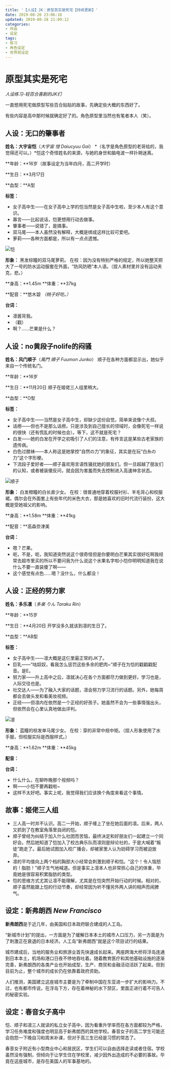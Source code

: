 ```yaml
---
title: '【人设】JK：原型其实是死宅【持续更新】'
date: 2019-08-26 23:06:18
updated: 2019-08-28 21:09:12
categories:
- 作品
- 设定
tags:
- 练习
- 角色设定
- 世界观设定
---
```


# 原型其实是死宅
*人设练习-轻百合喜剧的JK们*

一直想用死宅做原型写些百合贴贴的故事，先确定些大概的东西好了。

有些内容是高中那时候就确定好了的。角色原型里当然也有笔者本人（笑）。

<!--more-->
## 人设：无口的肇事者

**姓名：大宇宙恺**（*大宇宙 愷 Daiucyuu Gai*）
*（名字是角色原型的老哥给的，我觉得还可以。）*恺这个奇怪姓名的来源，与她的身世和脑电波一样扑朔迷离。

**年龄：**16岁（故事设定为当年四月，高二开学时）

**生日：**3月17日

**血型：**A型

**标签：**
- 女子高中生——在女子高中上学的恺当然是女子高中生啦，至少本人有这个意识。
- 寡言——比起说话，恺更想用行动去做事。
- 肇事者——说错了，是搞事。
- 双马尾——本人虽然没有解释，大概是绑成这样比较可爱吧。
- 萝莉——各种方面都是，所以有一点点遗憾。

![恺](2019-08-26-23-06-12人设\恺.jpg)

**形象：**
黑发棕瞳的双马尾萝莉。
在校：因为没有特别严格的规定，所以她整天把大了一号的防水运动服套在外面，“防风防晒”本人语。（捏人素材里并没有运动夹克，悲。）

**身高：**1.45m
**体重：**37kg

**配音：**悠木碧
*（桃子好吃。）*

**台词：**
- 凛酱背我。
- （戳）
- 啊？……芒果是什么？

## 人设：no黄段子nolife的闷骚

**姓名：风门顺子**（*風門 順子 Fuumon Junko*）
顺子在各种方面都显示出，她似乎来自一个传统名门。

**年龄：**16岁

**生日：**11月20日
顺子在姬佬三人组里稍大。

**血型：**O型

**标签：**
- 女子高中生——当然是女子高中生，却缺少这份自觉。简单来说像个大叔。
- 话痨——但也不是那么话痨。只是涉及到自己擅长的领域时，会像死宅一样说的很快（还有慌乱的时候也会）。等下，这不就是死宅？
- 白发——她的白发在开学之初吸引了人们的注意，有传言这是某些古老家族的遗传病。
- 白色过膝袜——本人称这是她掌控“自然の力”的象征，其实是在玩“白糸の力”这个字形梗。
- 下流段子爱好者——顺子喜欢用言语性骚扰她的朋友们。但一旦超越了朋友们的认知，或者被装傻反问，就会因为害羞而失去控制进入高速神言状态。

![顺子](2019-08-26-23-06-12人设\顺子.jpg)

**形象：**
白发橙瞳的白长直少女。
在校：很普通地穿着校服衬衫、羊毛背心和校服裙。偶尔会在外面套上有些年代的米色大衣，那是她喜欢的旧时代流行装扮，这大概是受她祖父的影响。

**身高：**1.58m
**体重：**41kg

**配音：**高森奈津美

**台词：**
- 嗯？芒果。
- 呃，不是，呃，我知道突然说这个很奇怪但是你要明白芒果其实很好吃啊我经常去超市里买的所以不要问我为什么说这个水果名字啦小恺你明明知道我在说什么不要一直装傻了啊——
- 这个感觉有点色……嗯？没什么，什么都没！

## 人设：正经的努力家

**姓名：多乐凛**（*多楽 りん Taraku Rin*）

**年龄：**15岁

**生日：**4月20日
开学没多久就该到凛的生日了。

**血型：**AB型

**标签：**
- 女子高中生——凛大概是这仨里最正常的JK了。
- 巨乳——“咕奴奴，看我怎么惩罚这些多余的肥肉~”顺子在为恺的戳戳戳配音。是E。
- 努力家——升上高中之后，凛就决心在各个方面都尽力做到更好。学习也是，人际交往也是。
- 社交达人——为了融入大家的话题，凛会努力学习流行的话题。另外，她每周都会去做头发和看美妆视频。
- 正经——但凛内在依然是一个正经的好孩子。她虽然不会为一些事情强出头，但依然会在心里认真地做出评判。

![凛](2019-08-26-23-06-12人设\凛.jpg)

**形象：**
蓝瞳的棕发单马尾少女。
在校：穿的非常中规中矩。（捏人形象使用了水手服，但校服实际是西服样式。）

**身高：**1.62m
**体重：**45kg

**配音：**

**台词：**
- 什么什么，在聊昨晚那个视频吗？
- 啊——小恺不要再戳啦~
- 这样不太好吧。事实上呢，我觉得我们应该换个角度来看这个事情。

## 故事：姬佬三人组

- 三人高一时并不认识。高二一开始，顺子缠上了坐在她后面的凛。后来，两人又抓到了在教室角落里自闭的恺。
- 顺子曾经为纠结于加入什么社团而苦恼，最终决定和好朋友们一起建立一个同好会。然后她知道了恺加入了校古典乐队而凛则是辩论社的，于是大喊着“叛徒”跑走了。最后她试图加入校广播会，却被家里人认为妨碍学习而被迫放弃。
- 凛的平均值向上两个档的胸部大小经常会刺激到顺子和恺。“这个！令人恼怒的！脂肪！”顺子生气地喊道。但是事实上凛本人也非常担心自己的体重，毕竟她是很容易积累脂肪的类型。
- 恺的思维方式尤其让凛不能理解，尤其是在恺突然开始行动的时候。相对的，顺子虽然能跟上恺的行动节奏，却经常因为听不懂另外两人讲的相声而闹脾气。

## 设定：新弗朗西 *New Francisco*

**新弗朗西**是于近几年，由美国和日本政府联合建成的人工岛。

“新城市计划”的提出，一方面是为了缓解日本本土的城市人口压力，另一方面是为了刺激正在衰退的日本经济。人工岛“新弗朗西”就是这个项目试行的结果。

城市建成后，当地的服务业和旅游业首先快速成长起来。两座跨海大桥将浮岛连通到日本本土，机场和港口日夜不停地吞吐着。随着教育医疗和其他基础设施的逐渐完善，新弗朗西的各类产业也开始成型，生产、商贸和金融活动活跃了起来。但到目前为止，整个城市的成长仍在依靠着政府资助。

人们推测，美国建立这座城市主要是为了牵制中国在东亚进一步扩大的影响力。不过，也有都市传说，在浮岛下方，存在着神秘的水下禁区，里面正进行着不可告人的秘密实验。

## 设定：春音女子高中

恺、顺子和凛三人就读的私立女子高中，因为看重升学率而在各方面都较为严格，学习任务难度和强度也明显高于新弗朗西的其他学校。春音女子的高二学生可能还会抱怨一下晚自习和周末补课，但对于高三生已经是习惯的常态了。

春音女子附近有小型商业中心和居民区，学生们可以自由选择走读或者住宿。学校虽然没有强制，但倾向于让学生住在学校里，减少因外出造成的不必要的事故。毕竟在这座城市，是存在美国人的军事基地的。